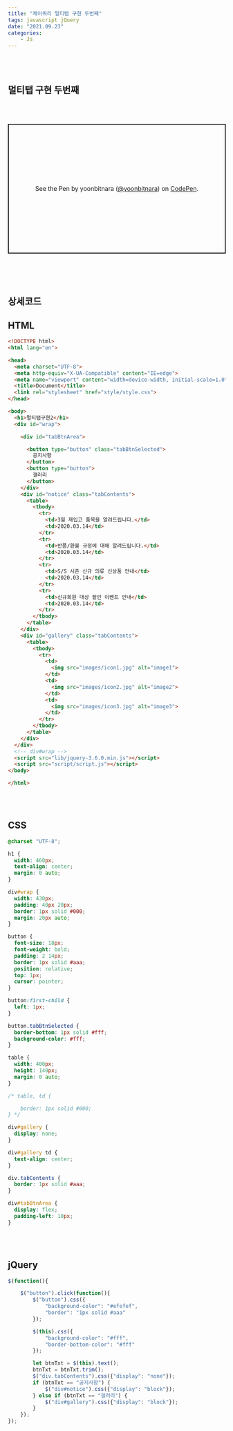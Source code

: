 ```yaml
---
title: "제이쿼리 멀티탭 구현 두번째"
tags: javascript jQuery
date: "2021.09.23"
categories: 
    - Js
---
```


<br>
<br>

## 멀티탭 구현 두번째

<br>
<br>

<p class="codepen" data-height="300" data-theme-id="dark" data-default-tab="html,result" data-slug-hash="bGRxGbv" data-user="yoonbitnara" style="height: 300px; box-sizing: border-box; display: flex; align-items: center; justify-content: center; border: 2px solid; margin: 1em 0; padding: 1em;">
  <span>See the Pen <a href="https://codepen.io/yoonbitnara/pen/bGRxGbv">
  </a> by yoonbitnara (<a href="https://codepen.io/yoonbitnara">@yoonbitnara</a>)
  on <a href="https://codepen.io">CodePen</a>.</span>
</p>
<script async src="https://cpwebassets.codepen.io/assets/embed/ei.js"></script>

<br>
<br>
<br>

## 상세코드
## HTML
```html
<!DOCTYPE html>
<html lang="en">

<head>
  <meta charset="UTF-8">
  <meta http-equiv="X-UA-Compatible" content="IE=edge">
  <meta name="viewport" content="width=device-width, initial-scale=1.0">
  <title>Document</title>
  <link rel="stylesheet" href="style/style.css">
</head>

<body>
  <h1>멀티탭구현2</h1>
  <div id="wrap">

    <div id="tabBtnArea">

      <button type="button" class="tabBtnSelected">
        공지사항
      </button>
      <button type="button">
        갤러리
      </button>
    </div>
    <div id="notice" class="tabContents">
      <table>
        <tbody>
          <tr>
            <td>3월 재입고 품목을 알려드립니다.</td>
            <td>2020.03.14</td>
          </tr>
          <tr>
            <td>반품/환불 규정에 대해 알려드립니다.</td>
            <td>2020.03.14</td>
          </tr>
          <tr>
            <td>S/S 시즌 신규 의류 신상품 안내</td>
            <td>2020.03.14</td>
          </tr>
          <tr>
            <td>신규회원 대상 할인 이벤트 안내</td>
            <td>2020.03.14</td>
          </tr>
        </tbody>
      </table>
    </div>
    <div id="gallery" class="tabContents">
      <table>
        <tbody>
          <tr>
            <td>
              <img src="images/icon1.jpg" alt="image1">
            </td>
            <td>
              <img src="images/icon2.jpg" alt="image2">
            </td>
            <td>
              <img src="images/icon3.jpg" alt="image3">
            </td>
          </tr>
        </tbody>
      </table>
    </div>
  </div>
  <!-- div#wrap -->
  <script src="lib/jquery-3.6.0.min.js"></script>
  <script src="script/script.js"></script>
</body>

</html>
```

<br>
<br>

## CSS
```css
@charset "UTF-8";

h1 {
  width: 460px;
  text-align: center;
  margin: 0 auto;
}

div#wrap {
  width: 430px;
  padding: 40px 20px;
  border: 1px solid #000;
  margin: 20px auto;
}

button {
  font-size: 18px;
  font-weight: bold;
  padding: 2 14px;
  border: 1px solid #aaa;
  position: relative;
  top: 1px;
  cursor: pointer;
}

button:first-child {
  left: 1px;
}

button.tabBtnSelected {
  border-bottom: 1px solid #fff;
  background-color: #fff;
}

table {
  width: 400px;
  height: 140px;
  margin: 0 auto;
}

/* table, td {

    border: 1px solid #000;
} */

div#gallery {
  display: none;
}

div#gallery td {
  text-align: center;
}

div.tabContents {
  border: 1px solid #aaa;
}

div#tabBtnArea {
  display: flex;
  padding-left: 10px;
}

```

<br>
<br>

## jQuery
```js 
$(function(){

    $("button").click(function(){
        $("button").css({
            "background-color": "#efefef",
            "border": "1px solid #aaa"
        });

        $(this).css({
            "background-color": "#fff",
            "border-bottom-color": "#fff"
        });

        let btnTxt = $(this).text();
        btnTxt = btnTxt.trim();
        $("div.tabContents").css({"display": "none"});
        if (btnTxt == "공지사항") {
            $("div#notice").css({"display": "block"});
        } else if (btnTxt == "갤러리") {
            $("div#gallery").css({"display": "block"});
        }
    });
});

```